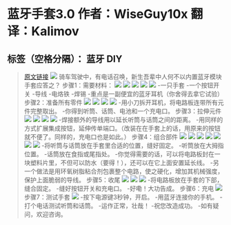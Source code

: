 # 蓝牙手套3.0 作者：WiseGuy10x 翻译：Kalimov
标签（空格分隔）： 蓝牙 DIY
---
>[原文链接](http://www.instructables.com/id/Bluetooth-Glove-Version-30/)
![](http://doask.qiniudn.com/BluetoothGlove1.jpg)
骑车驾驶中，有电话召唤，新生吾辈中人何不以内置蓝牙模块手套应答之？
步骤1：需要材料：
![](http://doask.qiniudn.com/BluetoothGlove2.jpg)
![](http://doask.qiniudn.com/BluetoothGlove3.jpg)
![](http://doask.qiniudn.com/BluetoothGlove4.jpg)
![](http://doask.qiniudn.com/BluetoothGlove5.jpg)
![](http://doask.qiniudn.com/BluetoothGlove6.jpg)
-一只手套
-一个按钮开关
-导线
-电烙铁
-焊锡
-重点是一副便宜的蓝牙耳机（你舍得去拿它试验）
步骤2：准备所有零件
![](http://doask.qiniudn.com/BluetoothGlove7.jpg)
![](http://doask.qiniudn.com/BluetoothGlove8.jpg)
![](http://doask.qiniudn.com/BluetoothGlove9.jpg)
![](http://doask.qiniudn.com/BluetoothGlove10.jpg)
-用小刀拆开耳机，将电路板连带所有元件完整取出。
-你得到听筒、话筒、电池和一个充电口。
步骤3：拉伸元件
![](http://doask.qiniudn.com/BluetoothGlove11.jpg)
![](http://doask.qiniudn.com/BluetoothGlove12.jpg)
![](http://doask.qiniudn.com/BluetoothGlove13.jpg)
![](http://doask.qiniudn.com/BluetoothGlove14.jpg)
-焊接额外的导线用以延长听筒与话筒之间的距离。
-用同样的方式扩展集成按钮，延伸传单端口。（改装在在手套上的话，用原来的按钮就不便了。同样的，充电口也是如此。）
步骤4：组合部件
![](http://doask.qiniudn.com/BluetoothGlove15.jpg)
![](http://doask.qiniudn.com/BluetoothGlove16.jpg)
![](http://doask.qiniudn.com/BluetoothGlove17.jpg)
![](http://doask.qiniudn.com/BluetoothGlove18.jpg)
![](http://doask.qiniudn.com/BluetoothGlove19.jpg)
![](http://doask.qiniudn.com/BluetoothGlove20.jpg)
![](http://doask.qiniudn.com/BluetoothGlove21.jpg)
-将听筒与话筒放在手套里合适的位置，缝好固定。
-听筒放在大拇指位置。
-话筒放在食指或尾指处。
-你觉得需要的话，可以将电路板封在一块塑料片里，不但可以防水（要得！），还可以在它上面安置延长线。
-另一个做法是用环氧树脂粘合剂包裹整个电路，使之硬化，增加其机械强度，保护上面脆弱的导线。
步骤5：收尾
![](http://doask.qiniudn.com/BluetoothGlove22.jpg)
![](http://doask.qiniudn.com/BluetoothGlove23.jpg)
![](http://doask.qiniudn.com/BluetoothGlove24.jpg)
-将电路板放在手套的下部，缝合固定。
-缝好按钮开关和充电口。
-好嘞！大功告成。
步骤6：充电
![](http://doask.qiniudn.com/BluetoothGlove25.jpg)
步骤7：测试手套
![](http://doask.qiniudn.com/BluetoothGlove26.jpg)
-按下电源键3秒钟，开启。
-用蓝牙连接你的手机。
-打个电话测试听筒和话筒。
-运作正常，壮哉！
-祝您改造成功。
-如有疑问，欢迎咨询。
